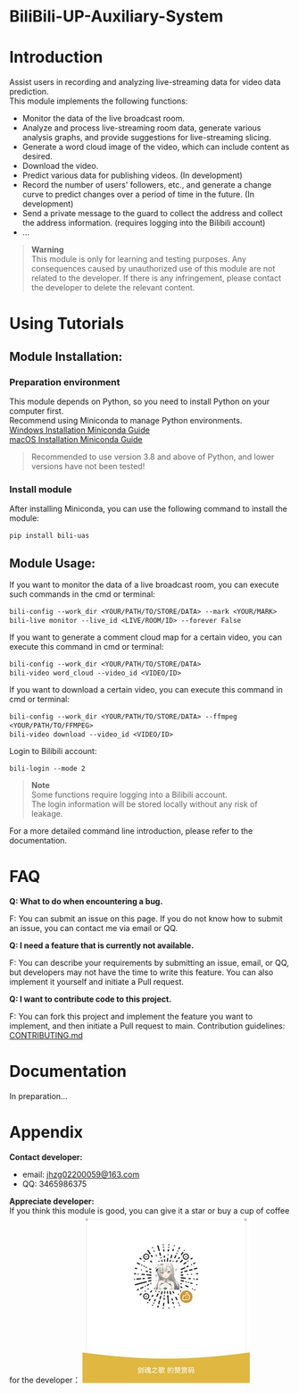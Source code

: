 # BiliBili-UP-Auxiliary-System

# Introduction
Assist users in recording and analyzing live-streaming data for video data prediction.\
This module implements the following functions:
- Monitor the data of the live broadcast room.
- Analyze and process live-streaming room data, generate various analysis graphs, and provide suggestions for 
  live-streaming slicing.
- Generate a word cloud image of the video, which can include content as desired.
- Download the video.
- Predict various data for publishing videos. (In development)
- Record the number of users' followers, etc., and generate a change curve to predict changes over a period of time in the future. (In development)
- Send a private message to the guard to collect the address and collect the address information. (requires logging into the Bilibili account)
- ...

> **Warning**\
> This module is only for learning and testing purposes.
> Any consequences caused by unauthorized use of this module are not related to the developer.
> If there is any infringement, please contact the developer to delete the relevant content.

# Using Tutorials
## Module Installation:
### Preparation environment
This module depends on Python, so you need to install Python on your computer first.\
Recommend using Miniconda to manage Python environments.\
[Windows Installation Miniconda Guide](https://blog.csdn.net/weixin_43828245/article/details/124768518) \
[macOS Installation Miniconda Guide](https://blog.csdn.net/tangsiqi130/article/details/130112475)
> Recommended to use version 3.8 and above of Python, and lower versions have not been tested!

### Install module
After installing Miniconda, you can use the following command to install the module:
```shell
pip install bili-uas
```

## Module Usage:
If you want to monitor the data of a live broadcast room, you can execute such commands in the cmd or terminal:
```shell
bili-config --work_dir <YOUR/PATH/TO/STORE/DATA> --mark <YOUR/MARK>
bili-live monitor --live_id <LIVE/ROOM/ID> --forever False
```

If you want to generate a comment cloud map for a certain video, you can execute this command in cmd or terminal:
```shell
bili-config --work_dir <YOUR/PATH/TO/STORE/DATA>
bili-video word_cloud --video_id <VIDEO/ID>
```

If you want to download a certain video, you can execute this command in cmd or terminal:
```shell
bili-config --work_dir <YOUR/PATH/TO/STORE/DATA> --ffmpeg <YOUR/PATH/TO/FFMPEG>
bili-video download --video_id <VIDEO/ID>
```

Login to Bilibili account:
```shell
bili-login --mode 2
```

> **Note**\
> Some functions require logging into a Bilibili account.\
> The login information will be stored locally without any risk of leakage.

For a more detailed command line introduction, please refer to the documentation.

# FAQ
**Q: What to do when encountering a bug.**

F: You can submit an issue on this page. If you do not know how to submit an issue, you can contact me via email or QQ.

**Q: I need a feature that is currently not available.**

F: You can describe your requirements by submitting an issue, email, or QQ, but developers may not have the time to 
write this feature. 
You can also implement it yourself and initiate a Pull request.

**Q: I want to contribute code to this project.**

F: You can fork this project and implement the feature you want to implement, and then initiate a Pull request to main.
Contribution guidelines: [CONTRIBUTING.md](https://github.com/nemo2011/bilibili-api/blob/main/.github/CONTRIBUTING.md)

# Documentation
In preparation...

# Appendix
**Contact developer:** 
- email: jhzg02200059@163.com
- QQ: 3465986375

**Appreciate developer:**\
If you think this module is good, you can give it a star or buy a cup of coffee for the developer：
<img alt="Buy me a coffee" height="300" src="https://github.com/jhzgjhzg/BiliBili-UP-Auxiliary-System/blob/main/readme_dir/appreciation.jpg" width="300"/>

